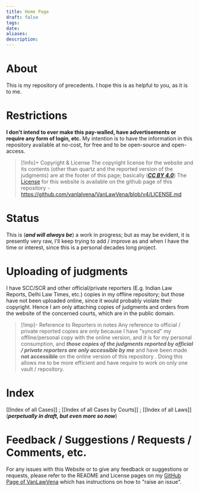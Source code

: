 ```yaml
---
title: Home Page
draft: false
tags: 
date: 
aliases: 
description:
---
```

# About
This is my repository of precedents. I hope this is as helpful to you, as it is to me.

# Restrictions
**I don't intend to ever make this pay-walled, have advertisements or require any form of login, etc.** My intention is to have the information in this repository available at no-cost, for free and to be open-source and open-access.

> [!info]+ Copyright & License
> The copyright license for the website and its contents (other than quartz and the reported version of the judgments) are at the footer of this page; basically (***[CC BY 4.0](https://creativecommons.org/licenses/by/4.0/)***) 
> The [License](https://github.com/vanlalvena/VanLawVena/blob/v4/LICENSE.md) for this website is available on the github page of this repository - https://github.com/vanlalvena/VanLawVena/blob/v4/LICENSE.md

# Status
This is (***and will always be***) a work in progress; but as may be evident, it is presently very raw, I'll keep trying to add / improve as and when I have the time or interest, since this is a personal decades long project.


# Uploading of judgments
I have SCC/SCR and other official/private reporters (E.g. Indian Law Reports, Delhi Law Times, etc.) copies in my offline repository; but those have not been uploaded online, since it would probably violate their copyright. 
Hence I am only attaching copies of judgments and orders from the website of the concerned courts, which are in the public domain.

> [!imp]- Reference to Reporters in notes
> Any reference to official / private reported copies are only because I have "synced" my offline/personal copy with the online version, and it is for my personal consumption, and ***those copies of the judgments reported by official / private reporters are only accessible by me*** and have been made **not accessible** on the online version of this repository .
> Doing this allows me to be more efficient and have require to work on only one vault / repository.

# Index
[[Index of all Cases]] ; [[Index of all Cases by Courts]] ; [[Index of all Laws]]  (***perpetually in draft, but even more so now***)


# Feedback / Suggestions / Requests / Comments, etc.

For any issues with this Website or to give any feedback or suggestions or requests, please refer to the README and License pages on my [GitHub Page of VanLawVena](https://github.com/vanlalvena/VanLawVena) which has instructions on how to "raise an issue".